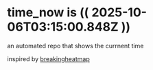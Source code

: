 # time_now is (( 2025-10-06T03:15:00.848Z ))

an automated repo that shows the currnent time

inspired by [breakingheatmap](https://github.com/breakingheatmap/breakingheatmap)